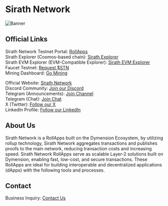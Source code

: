 # Sirath Network

![Banner](https://i.imgur.com/lo75FbC.png)

## Official Links

Sirath Network Testnet Portal: [RollApps](https://playground.dymension.xyz/rollapps/sirathnetwork_6660-1/token) \
Sirath Explorer (Cosmos-based chain): [Sirath Explorer](https://explorer.sirath.network/sirath) \
Sirath EVM Explorer (EVM-Compatible Explorer): [Sirath EVM Explorer](https://evm-explorer.sirath.network) \
Faucet Testnet: [Request $STN](https://faucet.sirath.network) \
Mining Dashboard: [Go Mining](https://mining.sirath.network)

Official Website: [Sirath Network](https://sirath.network/) \
Discord Community: [Join our Discord](https://discord.gg/4xY6PYdjhz) \
Telegram (Announcements): [Join Channel](https://t.me/SirathNetworkNews) \
Telegram (Chat): [Join Chat](https://t.me/SirathNetwork) \
X (Twitter): [Follow our X](https://x.com/SirathNetwork) \
LinkedIn Profile: [Follow our LinkedIn](https://www.linkedin.com/company/sirathnetwork)

## About Us
Sirath Network is a RollApps built on the Dymension Ecosystem, by utilizing rollup technology, Sirath Network aggregates transactions and publishes proofs to the main network, reducing transaction costs and increasing speed. Sirath Network RollApps serve as scalable Layer-2 solutions built on Dymension, enabling fast, low-cost, and secure transactions. These RollApps are ideal for building interoperable and decentralized applications (dApps) with the following tools and processes.

## Contact
Business Inquiry: [Contact Us](https://sirath.network/contact)
